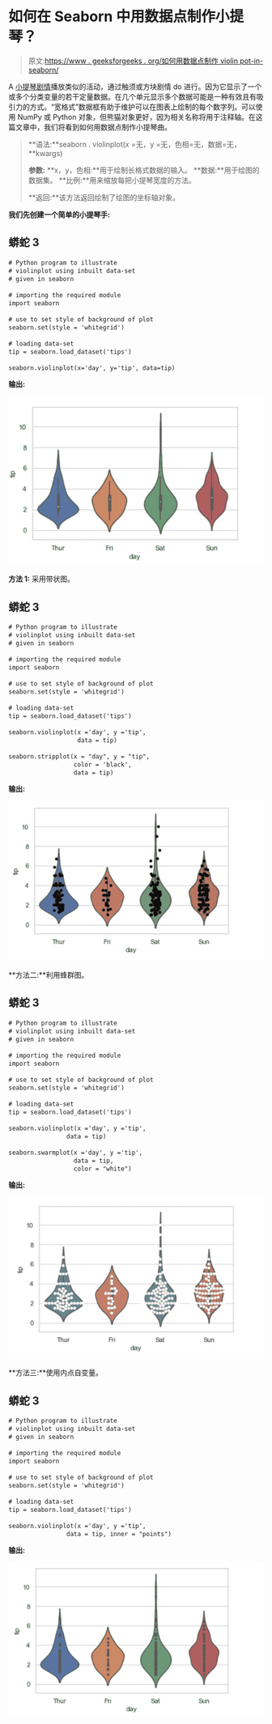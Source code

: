 # 如何在 Seaborn 中用数据点制作小提琴？

> 原文:[https://www . geeksforgeeks . org/如何用数据点制作 violin pot-in-seaborn/](https://www.geeksforgeeks.org/how-to-make-violinpot-with-data-points-in-seaborn/)

A [小提琴剧情](https://www.geeksforgeeks.org/violinplot-using-seaborn-in-python/)播放类似的活动，通过触须或方块剧情 do 进行。因为它显示了一个或多个分类变量的若干定量数据。在几个单元显示多个数据可能是一种有效且有吸引力的方式。“宽格式”数据框有助于维护可以在图表上绘制的每个数字列。可以使用 NumPy 或 Python 对象，但熊猫对象更好，因为相关名称将用于注释轴。在这篇文章中，我们将看到如何用数据点制作小提琴曲。

> **语法:**seaborn . violinplot(x =无，y =无，色相=无，数据=无，**kwargs)
> 
> **参数:**
> **x，y，色相:**用于绘制长格式数据的输入。
> **数据:**用于绘图的数据集。
> **比例:**用来缩放每把小提琴宽度的方法。
> 
> **返回:**该方法返回绘制了绘图的坐标轴对象。

**我们先创建一个简单的小提琴手:**

## 蟒蛇 3

```
# Python program to illustrate 
# violinplot using inbuilt data-set 
# given in seaborn 

# importing the required module 
import seaborn  

# use to set style of background of plot 
seaborn.set(style = 'whitegrid')  

# loading data-set 
tip = seaborn.load_dataset('tips') 

seaborn.violinplot(x='day', y='tip', data=tip)
```

**输出:**

![](img/d46211924779346227f761322b12c4d6.png)

**方法 1:** 采用带状图。

## 蟒蛇 3

```
# Python program to illustrate 
# violinplot using inbuilt data-set 
# given in seaborn 

# importing the required module 
import seaborn  

# use to set style of background of plot 
seaborn.set(style = 'whitegrid')  

# loading data-set 
tip = seaborn.load_dataset('tips') 

seaborn.violinplot(x ='day', y ='tip',
                   data = tip) 

seaborn.stripplot(x = "day", y = "tip", 
                  color = 'black',
                  data = tip)
```

**输出:**

![](img/6bdcdd55a6fa4630e4a160ee84c04aaa.png)

**方法二:**利用蜂群图。

## 蟒蛇 3

```
# Python program to illustrate 
# violinplot using inbuilt data-set 
# given in seaborn 

# importing the required module 
import seaborn  

# use to set style of background of plot 
seaborn.set(style = 'whitegrid')  

# loading data-set 
tip = seaborn.load_dataset('tips') 

seaborn.violinplot(x ='day', y ='tip',
                data = tip) 

seaborn.swarmplot(x ='day', y ='tip',
                  data = tip,
                  color = "white")
```

**输出:**

![](img/6bb1a55049deae89b180556c7c2741eb.png)

**方法三:**使用内点自变量。

## 蟒蛇 3

```
# Python program to illustrate 
# violinplot using inbuilt data-set 
# given in seaborn 

# importing the required module 
import seaborn  

# use to set style of background of plot 
seaborn.set(style = 'whitegrid')  

# loading data-set 
tip = seaborn.load_dataset('tips') 

seaborn.violinplot(x ='day', y ='tip',
                data = tip, inner = "points") 
```

**输出:**

![](img/2bd3383e4316b0cd878b45c7220c52a7.png)